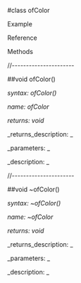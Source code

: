 #class ofColor

Example



Reference



Methods



//----------------------

##void ofColor()

_syntax: ofColor()_

_name: ofColor_

_returns: void_

_returns_description: _

_parameters: _



_description: _

















//----------------------

##void ~ofColor()

_syntax: ~ofColor()_

_name: ~ofColor_

_returns: void_

_returns_description: _

_parameters: _



_description: _

















